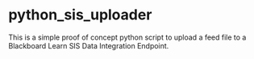 # python_sis_uploader
This is a simple proof of concept python script to upload a feed file to a Blackboard Learn SIS Data Integration Endpoint.

